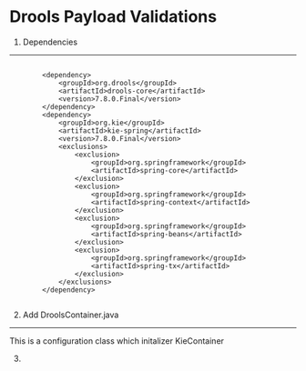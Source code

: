 
Drools Payload Validations
==========================

1. Dependencies 
---------------

```

        <dependency>
            <groupId>org.drools</groupId>
            <artifactId>drools-core</artifactId>
            <version>7.8.0.Final</version>
        </dependency>
        <dependency>
            <groupId>org.kie</groupId>
            <artifactId>kie-spring</artifactId>
            <version>7.8.0.Final</version>
            <exclusions>
                <exclusion>
                    <groupId>org.springframework</groupId>
                    <artifactId>spring-core</artifactId>
                </exclusion>
                <exclusion>
                    <groupId>org.springframework</groupId>
                    <artifactId>spring-context</artifactId>
                </exclusion>
                <exclusion>
                    <groupId>org.springframework</groupId>
                    <artifactId>spring-beans</artifactId>
                </exclusion>
                <exclusion>
                    <groupId>org.springframework</groupId>
                    <artifactId>spring-tx</artifactId>
                </exclusion>
            </exclusions>
        </dependency>
        
 ```
 
 
 2. Add DroolsContainer.java
 ----------------------------
 This is a configuration class which initalizer KieContainer
 
 3.  
 
 
